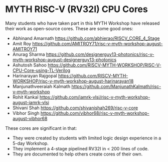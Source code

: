 # MYTH RISC-V (RV32I) CPU Cores

Many students who have taken part in this MYTH Workshop have released their work as open-source cores. These are some good ones:
- Abhinand Amarnath	https://github.com/abhierao/RISCV_CORE_4_Stage
- Amit Roy	https://github.com/AMITROY71/risc-v-myth-workshop-august-AMITROY71
- Anurag Sharma	https://github.com/designerguy13-photonics/risc-v-myth-workshop-august-designerguy13-photonics
- Ashutosh Sahoo	https://github.com/RISCV-MYTH-WORKSHOP/RISC-V-CPU-Core-using-TL-Verilog
- Harinarayan Rajgopal	https://github.com/RISCV-MYTH-WORKSHOP/risc-v-myth-workshop-august-harinarayan18
- Manjunathveeraiah Kalmath	https://github.com/ManjunathKalmath/risc-v-myth-workshop
- Rohit Kankal	https://github.com/iamrk-vlsi/risc-v-myth-workshop-august-iamrk-vlsi
- Shivani Shah	https://github.com/shivanishah269/risc-v-core
- Vibhor Singh	https://github.com/vibhor68/risc-v-myth-workshop-august-vibhor68

These cores are significant in that:
  - They were created by students with limited logic design experience in a 5-day Workshop.
  - They implement a 4-stage pipelined RV32I in < 200 lines of code.
  - They are documented to help others create cores of their own.
